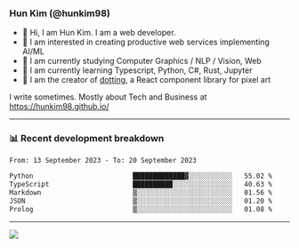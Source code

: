 ### Hun Kim (@hunkim98)

- 👋 Hi, I am Hun Kim. I am a web developer. 
- 🤔 I am interested in creating productive web services implementing AI/ML
- 🔭 I am currently studying Computer Graphics / NLP / Vision, Web 
- 🌱 I am currently learning Typescript, Python, C#, Rust, Jupyter
- 🎨 I am the creator of [dotting](hunkim98.github.io/dotting), a React component library for pixel art

I write sometimes. Mostly about Tech and Business at https://hunkim98.github.io/

---
### 📊 Recent development breakdown
<!--START_SECTION:waka-->

```txt
From: 13 September 2023 - To: 20 September 2023

Python                         █████████████▓░░░░░░░░░░░   55.02 %
TypeScript                     ██████████░░░░░░░░░░░░░░░   40.63 %
Markdown                       ▒░░░░░░░░░░░░░░░░░░░░░░░░   01.56 %
JSON                           ▒░░░░░░░░░░░░░░░░░░░░░░░░   01.20 %
Prolog                         ▒░░░░░░░░░░░░░░░░░░░░░░░░   01.08 %
```

<!--END_SECTION:waka-->
---

<!-- <div align='center'> -->
  <img align="center" src="https://github-readme-stats.vercel.app/api?username=hunkim98&theme=dark&show_icons=true"/>
<!-- </div> -->
<!--
**hunkim98/hunkim98** is a ✨ _special_ ✨ repository because its `README.md` (this file) appears on your GitHub profile.

Here are some ideas to get you started:

- 🔭 I’m currently working on ...
- 🌱 I’m currently learning ...
- 👯 I’m looking to collaborate on ...
- 🤔 I’m looking for help with ...
- 💬 Ask me about ...
- 📫 How to reach me: ...
- 😄 Pronouns: ...
- ⚡ Fun fact: ...
-->
